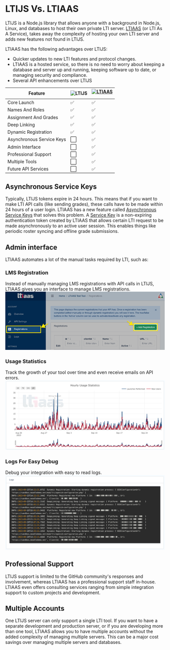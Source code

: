 # LTIJS Vs. LTIAAS

LTIJS is a Node.js library that allows anyone with a background in Node.js, Linux, and databases to host their own private LTI server. [LTIAAS](https://ltiaas.com) (or LTI As A Service), takes away the complexity of hosting your own LTI server and adds new features not found in LTIJS.

LTIAAS has the following advantages over LTIJS:
- Quicker updates to new LTI features and protocol changes.
- LTIAAS is a hosted service, so there is no need to worry about keeping a database and server up and running, keeping software up to date, or managing security and compliance.
- Several API enhancements over LTIJS

| Feature                   | <img src="./logo-50.svg" alt="LTIJS" height="40" /> | <a href="https://ltiaas.com"><img src="./ltiaas.svg" alt="LTIAAS" height="30" style="margin-bottom:10px;"/></a> |
| ------------------------- | ----- | ------ |
| Core Launch               | ✅    | ✅     |
| Names And Roles           | ✅    | ✅     |
| Assignment And Grades     | ✅    | ✅     |
| Deep Linking              | ✅    | ✅     |
| Dynamic Registration      | ✅    | ✅     |
| Asynchronous Service Keys | ⬜️   | ✅     |
| Admin Interface           | ⬜️   | ✅     |
| Professional Support      | ⬜️   | ✅     |
| Multiple Tools            | ⬜️   | ✅     |
| Future API Services      | ⬜️     | ✅       |

## Asynchronous Service Keys
Typically, LTIJS tokens expire in 24 hours. This means that if you want to make LTI API calls (like sending grades), these calls have to be made within 24 hours of a user login. LTIAAS has a new feature called [Asynchronous Service Keys](https://ltiaas.com/guides/api/async) that solves this problem. A [Service Key](https://ltiaas.com/guides/api/authentication#service-key-based-authentication) is a non-expiring authentication token created by LTIAAS that allows certain LTI request to be made asynchronously to an active user session. This enables things like periodic roster syncing and offline grade submissions.

## Admin interface
LTIAAS automates a lot of the manual tasks required by LTI, such as:

### LMS Registration
Instead of manually managing LMS registrations with API calls in LTIJS, LTIAAS gives you an interface to manage LMS registrations.
![LTIAAS Portal registrations page with add registration button highlighted](./ltiaas_add-registration.png)

### Usage Statistics
Track the growth of your tool over time and even receive emails on API errors.
![Example LTIAAS usage statistics graph](./ltiaas_usage_stats.png)

### Logs For Easy Debug
Debug your integration with easy to read logs.
![Example LTIAAS debug logs](./ltiaas_debug_logs.png)

## Professional Support
LTIJS support is limited to the GitHub community's responses and involvement, whereas LTIAAS has a professional support staff in-house. LTIAAS even offers consulting services ranging from simple integration support to custom projects and development.

## Multiple Accounts
One LTIJS server can only support a single LTI tool. If you want to have a separate development and production server, or if you are developing more than one tool, LTIAAS allows you to have multiple accounts without the added complexity of managing multiple servers. This can be a major cost savings over managing multiple servers and databases.